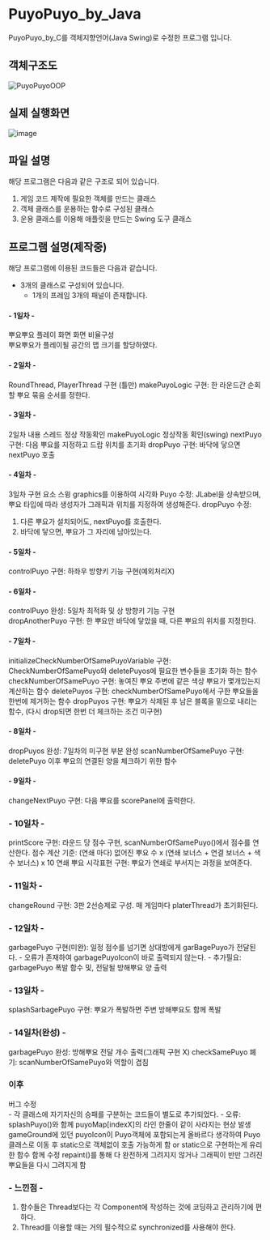 # PuyoPuyo_by_Java
PuyoPuyo_by_C를 객체지향언어(Java Swing)로 수정한 프로그램 입니다.

## 객체구조도
![PuyoPuyoOOP](https://github.com/junni01kim/PuyoPuyo_by_Java/assets/127941871/89d9ad24-91f4-40a2-91f0-5fc9012ad16c)

## 실제 실행화면
![image](https://github.com/junni01kim/PuyoPuyo_by_Java/assets/127941871/573698a0-ca61-44d8-ba59-3860dbeaa528)


## 파일 설명
해당 프로그램은 다음과 같은 구조로 되어 있습니다.
1. 게임 코드 제작에 필요한 객체를 만드는 클래스
2. 객체 클래스를 운용하는 함수로 구성된 클래스
3. 운용 클래스를 이용해 애플릿을 만드는 Swing 도구 클래스

## 프로그램 설명(제작중)
해당 프로그램에 이용된 코드들은 다음과 같습니다.
  - 3개의 클래스로 구성되어 있습니다.
    - 1개의 프레임 3개의 패널이 존재합니다.

#### \- 1일차 -  
뿌요뿌요 플레이 화면 화면 비율구성  
뿌요뿌요가 플레이될 공간의 맵 크기를 할당하였다.

#### \- 2일차 -
RoundThread, PlayerThread 구현 (틀만)
makePuyoLogic 구현: 한 라운드간 순회할 뿌요 묶음 순서를 정한다.

#### \- 3일차 -
2일차 내용 스레드 정상 작동확인
makePuyoLogic 정상작동 확인(swing)
nextPuyo 구현: 다음 뿌요를 지정하고 드랍 위치를 초기화
dropPuyo 구현: 바닥에 닿으면 nextPuyo 호출

#### \- 4일차 -
3일차 구현 요소 스윙 graphics를 이용하여 시각화
Puyo 수정: JLabel을 상속받으며, 뿌요 타입에 따라 생성자가 그래픽과 위치를 지정하여 생성해준다.
dropPuyo 수정: 
  1) 다른 뿌요가 설치되어도, nextPuyo를 호출한다.
  2) 바닥에 닿으면, 뿌요가 그 자리에 남아있는다.

#### \- 5일차 -
controlPuyo 구현: 하좌우 방향키 기능 구현(예외처리X)

#### \- 6일차 -
controlPuyo 완성: 5일차 최적화 및 상 방향키 기능 구현  
dropAnotherPuyo 구현: 한 뿌요만 바닥에 닿았을 때, 다른 뿌요의 위치를 지정한다.

#### \- 7일차 -
initializeCheckNumberOfSamePuyoVariable 구현: CheckNumberOfSamePuyo와 deletePuyos에 필요한 변수들을 초기화 하는 함수
checkNumberOfSamePuyo 구현: 놓여진 뿌요 주변에 같은 색상 뿌요가 몇개있는지 계산하는 함수
deletePuyos 구현: checkNumberOfSamePuyo에서 구한 뿌요들을 한번에 제거하는 함수
dropPuyos 구현: 뿌요가 삭제된 후 남은 블록을 밑으로 내리는 함수, (다시 drop되면 한번 더 체크하는 조건 미구현)

#### \- 8일차 -
dropPuyos 완성: 7일차의 미구현 부분 완성
scanNumberOfSamePuyo 구현: deletePuyo 이후 뿌요의 연결된 양을 체크하기 위한 함수

#### \- 9일차 -
changeNextPuyo 구현: 다음 뿌요를 scorePanel에 출력한다.

### \- 10일차 -
printScore 구현: 라운드 당 점수 구현, scanNumberOfSamePuyo()에서 점수를 연산한다.
    점수 계산 기준: (연쇄 마다) 없어진 뿌요 수 x (연쇄 보너스 + 연결 보너스 + 색수 보너스) x 10
연쇄 뿌요 시각표현 구현: 뿌요가 연쇄로 부서지는 과정을 보여준다.

### \- 11일차 -
changeRound 구현: 3판 2선승제로 구성. 매 게임마다 platerThread가 초기화된다.

### \- 12일차 -
garbagePuyo 구현(미완): 일정 점수를 넘기면 상대방에게 garBagePuyo가 전달된다.
    - 오류가 존재하여 garbagePuyoIcon이 바로 출력되지 않는다.
    - 추가필요: garbagePuyo 폭발 함수 및, 전달될 방해뿌요 양 출력

### \- 13일차 -
splashSarbagePuyo 구현: 뿌요가 폭발하면 주변 방해뿌요도 함께 폭발

### \- 14일차(완성) -
garbagePuyo 완성: 방해뿌요 전달 개수 출력(그래픽 구현 X)
checkSamePuyo 폐기: scanNumberOfSamePuyo와 역할이 겹침

### 이후
버그 수정  
    - 각 클래스에 자기자신의 승패를 구분하는 코드들이 별도로 추가되었다.
    - 오류: splashPuyo()와 함께 puyoMap[indexX]의 라인 한줄이 같이 사라지는 현상 발생
gameGround에 있던 puyoIcon이 Puyo객체에 포함되는게 올바르다 생각하여 Puyo 클래스로 이동 후 static으로 객체없이 호출 가능하게 함 or static으로 구현하는게 유리한 함수 함께 수정
repaint()를 통해 다 완전하게 그려지지 않거나 그래픽이 반만 그려진 뿌요들을 다시 그려지게 함
    
### \- 느낀점 -
1. 함수들은 Thread보다는 각 Component에 작성하는 것에 코딩하고 관리하기에 편하다.  
2. Thread를 이용할 때는 거의 필수적으로 synchronized를 사용해야 한다.

